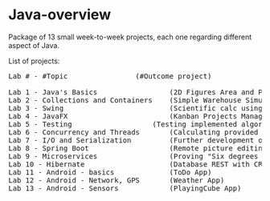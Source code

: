 # Java-overview
Package of 13 small week-to-week projects, each one regarding different aspect of Java.

List of projects:
<pre>
Lab # - #Topic			      (#Outcome project)

Lab 1 - Java's Basics                 (2D Figures Area and Perimeter Calculator)
Lab 2 - Collections and Containers    (Simple Warehouse Simulator)
Lab 3 - Swing                         (Scientific calc using mXparser library)
Lab 4 - JavaFX                        (Kanban Projects Management)
Lab 5 - Testing      		      (Testing implemented algorithms)
Lab 6 - Concurrency and Threads       (Calculating provided integral using Monte Carlo method)
Lab 7 - I/O and Serialization         (Further development of Kanban Projects Management app)
Lab 8 - Spring Boot                   (Remote picture editing app)
Lab 9 - Microservices                 (Proving "Six degrees of separation" theory)
Lab 10 - Hibernate                    (Database REST with CRUD)
Lab 11 - Android - basics             (ToDo App)
Lab 12 - Android - Network, GPS       (Weather App)
Lab 13 - Android - Sensors            (PlayingCube App)
</pre>
